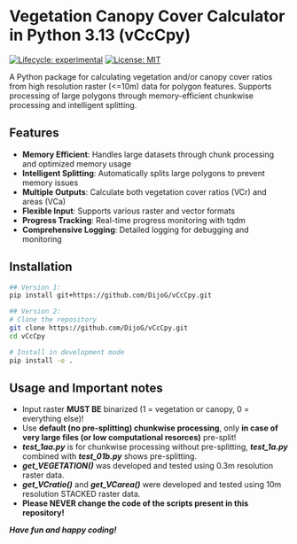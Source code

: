 # Vegetation Canopy Cover Calculator in Python 3.13 (vCcCpy)

[![Lifecycle: experimental](https://img.shields.io/badge/lifecycle-experimental-orange.svg)](https://lifecycle.r-lib.org/articles/stages.html#experimental)
[![License: MIT](https://img.shields.io/badge/License-MIT-yellow.svg)](https://opensource.org/licenses/MIT)

A Python package for calculating vegetation and/or canopy cover ratios from high resolution raster (<=10m) data for polygon features. Supports processing of large polygons through memory-efficient chunkwise processing and intelligent splitting.

## Features

- **Memory Efficient**: Handles large datasets through chunk processing and optimized memory usage
- **Intelligent Splitting**: Automatically splits large polygons to prevent memory issues
- **Multiple Outputs**: Calculate both vegetation cover ratios (VCr) and areas (VCa)
- **Flexible Input**: Supports various raster and vector formats
- **Progress Tracking**: Real-time progress monitoring with tqdm
- **Comprehensive Logging**: Detailed logging for debugging and monitoring

## Installation

```bash
## Version 1:
pip install git+https://github.com/DijoG/vCcCpy.git

## Version 2:
# Clone the repository
git clone https://github.com/DijoG/vCcCpy.git
cd vCcCpy

# Install in development mode
pip install -e .
```

## Usage and Important notes

- Input raster **MUST BE** binarized (1 = vegetation or canopy, 0 = everything else)!
- Use **default (no pre-splitting) chunkwise processing**, only **in case of very large files (or low computational resorces)** pre-split! 
- ***test_1aa.py*** is for chunkwise processing without pre-splitting, ***test_1a.py*** combined with ***test_01b.py*** shows pre-splitting.
- ***get_VEGETATION()*** was developed and tested using 0.3m resolution raster data.
- ***get_VCratio()*** and ***get_VCarea()*** were developed and tested using 10m resolution STACKED raster data.
- **Please NEVER change the code of the scripts present in this repository!**

***Have fun and happy coding!***
